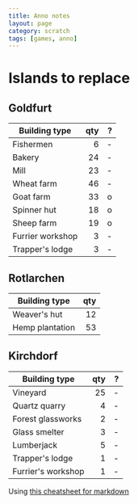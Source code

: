 ```yaml
---
title: Anno notes
layout: page
category: scratch
tags: [games, anno]
---
```


# Islands to replace

## Goldfurt

Building type|qty|?
---|---:|---:
Fishermen|6|-
Bakery|24|-
Mill|23|-
Wheat farm|46|-
Goat farm|33|o
Spinner hut|18|o
Sheep farm|19|o
Furrier workshop|3|-
Trapper's lodge|3|-


## Rotlarchen

Building type|qty
---|---:
Weaver's hut|12
Hemp plantation|53

## Kirchdorf
Building type|qty|?
---|---:|---:
Vineyard|25|-
Quartz quarry|4|-
Forest glassworks|2|-
Glass smelter|3|-
Lumberjack|5|-
Trapper's lodge|1|-
Furrier's workshop|1|-



Using [this cheatsheet for markdown](https://github.com/adam-p/markdown-here/wiki/Markdown-Cheatsheet#tables)
